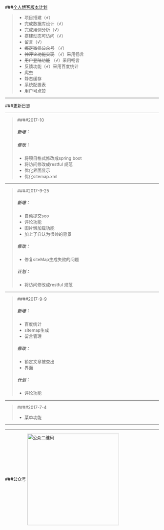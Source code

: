 
###[个人博客版本计划](http://lihang.xyz)

>*  项目搭建（√）
>*  完成数据库设计（√）
>*  完成用例分析（√）
>*  搭建动态可访问（√）
>*  留言（√）
>*  ~~绑定微信公众号~~ （√）
>*  ~~神评论功能实现~~ （√）采用畅言
>*  ~~用户登陆功能~~  （√）采用畅言
>*  反馈功能（√）采用百度统计
>*  爬虫
>*  静态缓存
>*  系统配置表
>*  用户可点赞


***
	
###更新日志  
***
>####2017-10
>##### 新增：
>##### 修改：
>* 将项目格式修改成spring boot 
>* 将访问修改成restful 规范
>* 优化界面显示
>* 优化sitemap.xml

 
***
>####2017-9-25
>##### 新增：
>* 自动提交seo 
>* 评论功能 
>* 图片懒加载功能 
>* 加上了自认为很帅的背景
>##### 修改：
>* 修复siteMap生成失败的问题 
>##### 计划：
>* 将访问修改成restful 规范
***

>####2017-9-9
>##### 新增：
>* 百度统计
>* sitemap生成
>* 留言管理
>##### 修改：
>* 锁定文章被查出
>* 界面
>##### 计划：
>* 评论功能


***
>####2017-7-4  
>* 菜单功能

***




***
###公众号
<img src="http://www.lihang.xyz/images/weixin.jpg" width = "300" height = "300" alt="公众二维码" align=center />
